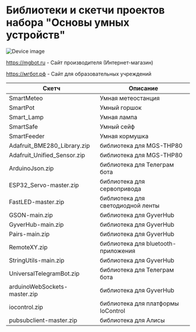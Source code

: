 # Библиотеки и скетчи проектов набора "Основы умных устройств"

![Device image](https://books.mgbot.ru/images/LAMP.PNG)

https://mgbot.ru  - Сайт производителя (Интернет-магазин)

https://мгбот.рф  - Сайт для образовательных учреждений

| Скетч    | Описание |
| ----------- | -----------|
|SmartMeteo   | Умная метеостанция|
|SmartPot   | Умный горшок|
| Smart_Lamp      |Умная лампа |
| SmartSafe    | Умный сейф |
| SmartFeeder  |Умная кормушка|
| Adafruit_BME280_Library.zip  |библиотека для MGS-THP80|
| Adafruit_Unified_Sensor.zip  |библиотека для MGS-THP80|
| ArduinoJson.zip  |библиотека для Телеграм бота|
| ESP32_Servo-master.zip  |библиотека для сервопривода|
|FastLED-master.zip |библиотека для светодиодной ленты|
| GSON-main.zip  |библиотека для GyverHub |
| GyverHub-main.zip   |библиотека для GyverHub|
|Pairs-main.zip  |библиотека для GyverHub|
|RemoteXY.zip |библиотека для bluetooth-приложения|
|StringUtils-main.zip   |библиотека для GyverHub|
| UniversalTelegramBot.zip |библиотека для Телеграм бота|
| arduinoWebSockets-master.zip  |библиотека для GyverHub|
| iocontrol.zip  |библиотека для платформы IoControl|
| pubsubclient-master.zip  |библиотека для Алисы|
